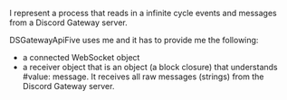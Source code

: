 I represent a process that reads in a infinite cycle events and messages from a Discord Gateway server.

DSGatewayApiFive uses me and it has to provide me the following:
- a connected WebSocket object
- a receiver object that is an object (a block closure) that understands #value: message. It receives all raw messages (strings) from the Discord Gateway server.
